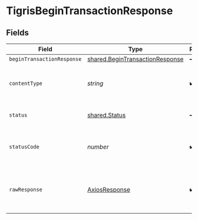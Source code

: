 # TigrisBeginTransactionResponse


## Fields

| Field                                                                                     | Type                                                                                      | Required                                                                                  | Description                                                                               |
| ----------------------------------------------------------------------------------------- | ----------------------------------------------------------------------------------------- | ----------------------------------------------------------------------------------------- | ----------------------------------------------------------------------------------------- |
| `beginTransactionResponse`                                                                | [shared.BeginTransactionResponse](../../../sdk/models/shared/begintransactionresponse.md) | :heavy_minus_sign:                                                                        | OK                                                                                        |
| `contentType`                                                                             | *string*                                                                                  | :heavy_check_mark:                                                                        | HTTP response content type for this operation                                             |
| `status`                                                                                  | [shared.Status](../../../sdk/models/shared/status.md)                                     | :heavy_minus_sign:                                                                        | Default error response                                                                    |
| `statusCode`                                                                              | *number*                                                                                  | :heavy_check_mark:                                                                        | HTTP response status code for this operation                                              |
| `rawResponse`                                                                             | [AxiosResponse](https://axios-http.com/docs/res_schema)                                   | :heavy_check_mark:                                                                        | Raw HTTP response; suitable for custom response parsing                                   |